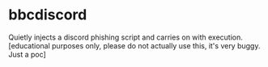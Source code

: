 # bbcdiscord
Quietly injects a discord phishing script and carries on with execution.
<br>[educational purposes only, please do not actually use this, it's very buggy. Just a poc]
